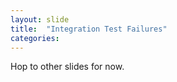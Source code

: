 ```yaml
---
layout: slide
title:  "Integration Test Failures"
categories: 
---
```


Hop to other slides for now.
